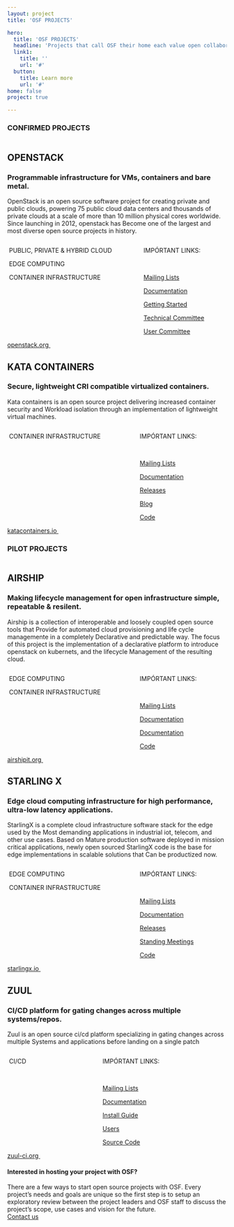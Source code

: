 ```yaml
---
layout: project
title: 'OSF PROJECTS'

hero:
  title: 'OSF PROJECTS'
  headline: 'Projects that call OSF their home each value open collaboration and exemplify the Four Opens (source, design, development, community). All of our project have a strategic focus, vision & scope that furthers the OSF mission of supporting the development and adoption of production infrastructure with open source components.'
  link1:
    title: ''
    url: '#'
  button:
    title: Learn more
    url: '#'
home: false
project: true

---
```


<section class="projects-s1-main">

<h3 class="itemtitle">CONFIRMED PROJECTS</h3>

<div class="projects-s1-container">
    <img src="/images/projects/logo1.svg" alt="" class="projetcs-s1-container-child">
    <div class="projetcs-s1-container-child">
        <h2>OPENSTACK</h2>
        <h3>Programmable infrastructure for VMs, containers and bare metal.</h3>
        <p>OpenStack is an open source software project for creating private and public clouds,
        powering 75 public cloud data centers and thousands of private clouds at a scale of more than 10 million physical cores worldwide. Since launching in 2012, openstack has Become one of 
        the largest and most diverse open source projects in history.</p>
        <div class="columns">
            <div class="column">
                <p><img src="/images/home/icon5.svg" alt=""> PUBLIC, PRIVATE &amp; HYBRID CLOUD</p>
                <p><img src="/images/home/icon1.svg" alt=""> EDGE COMPUTING</p>
                <p><img src="/images/home/icon3.svg" alt=""> CONTAINER INFRASTRUCTURE</p>
            </div>
            <div class="column">
            <p>IMPÓRTANT LINKS:</p><br/>
            <p><a href="http://lists.openstack.org/cgi-bin/mailman/listinfo">Mailing Lists</a></p>
            <p><a href="https://docs.openstack.org">Documentation</a></p>
            <p><a href="https://www.openstack.org/software/start/">Getting Started</a></p>
            <p><a href="https://www.openstack.org/foundation/tech-committee/">Technical Committee</a></p>
            <p><a href="https://www.openstack.org/foundation/user-committee/">User Committee</a></p>
            </div>
        </div>        
    </div>
    <div class="projetcs-s1-container-child">
        <a href="https://www.openstack.org" class="button button-red">
            <span>openstack.org <img src="/images/symbols/arrow-left.svg" alt="" /></span>
        </a>
    </div>
</div>
<div class="projects-s1-container">
    <img src="/images/projects/logo3.svg" alt="" class="projetcs-s1-container-child">
    <div class="projetcs-s1-container-child">
        <h2>KATA CONTAINERS</h2>
        <h3 id="projects-s3-h3">Secure, lightweight CRI compatible virtualized containers.</h3>
        <p>Kata containers is an open source project delivering increased container security and Workload isolation through an implementation of lightweight virtual machines.</p>
        <div class="columns">
            <div class="column">
                <p><img src="/images/home/icon3.svg" alt=""> CONTAINER INFRASTRUCTURE</p>
            </div>
            <div class="column">
            <p>IMPÓRTANT LINKS:</p><br/>
            <p><a href="http://lists.katacontainers.io/cgi-bin/mailman/listinfo">Mailing Lists</a></p>
            <p><a href="https://katacontainers.io/docs/">Documentation</a></p>
            <p><a href="https://github.com/kata-containers/runtime/releases/">Releases</a></p>
            <p><a href="https://katacontainers.io/community/">Blog</a></p>
            <p><a href="https://github.com/kata-containers">Code</a></p>
            </div>
        </div>        
    </div>
    <div class="projetcs-s1-container-child">
        <a href="https://katacontainers.io" class="button button-red"  id="projects-s3-btn">
            <span>katacontainers.io <img src="/images/symbols/arrow-left.svg" alt="" /></span>
        </a>
    </div>
</div>

<h3 class="itemtitle">PILOT PROJECTS</h3>

<div class="projects-s1-container">
    <img src="/images/projects/logo2.svg" alt="" class="projetcs-s1-container-child">
    <div class="projetcs-s1-container-child">
        <h2>AIRSHIP</h2>
        <h3 id="projects-s2-h3">Making lifecycle management for open infrastructure simple, repeatable & resilent.</h3>
        <p>Airship is a collection of interoperable and loosely coupled open source tools that Provide for automated cloud provisioning and life cycle managemente in a completely Declarative and predictable way. The focus of this project is the implementation of a declarative platform to introduce openstack on kubernets, and the lifecycle Management of the resulting cloud.</p>
        <div class="columns">
            <div class="column">
                <p><img src="/images/home/icon1.svg" alt=""> EDGE COMPUTING</p>
                <p><img src="/images/home/icon3.svg" alt=""> CONTAINER INFRASTRUCTURE</p>
            </div>
            <div class="column">
            <p>IMPÓRTANT LINKS:</p><br/>
            <p><a href="http://lists.airshipit.org/cgi-bin/mailman/listinfo">Mailing Lists</a></p>
            <p><a href="https://airship-treasuremap.readthedocs.io/en/latest/">Documentation</a></p>
            <p><a href="https://airship-treasuremap.readthedocs.io/en/latest/">Documentation</a></p>
            <p><a href="https://git.airshipit.org/cgit">Code</a></p>
            </div>
        </div>        
    </div>
    <div class="projetcs-s1-container-child">
        <a href="https://airshipit.org" class="button button-red" id="projects-s2-btn">
            <span>airshipit.org <img src="/images/symbols/arrow-left.svg" alt="" /></span>
        </a>
    </div>
</div>



<div class="projects-s1-container">
    <img src="/images/projects/logo4.svg" alt="" class="projetcs-s1-container-child">
    <div class="projetcs-s1-container-child">
        <h2>STARLING X</h2>
        <h3 id="projects-s4-h3">Edge cloud computing infrastructure for high performance, ultra-low latency applications.</h3>
        <p>StarlingX is a complete cloud infrastructure software stack for the edge used by the Most demanding applications in industrial iot, telecom, and other use cases. Based on Mature production software deployed in mission critical applications, newly open sourced StarlingX code is the base for edge implementations in scalable solutions that Can be productized now.</p>
        <div class="columns">
            <div class="column">
                <p><img src="/images/home/icon1.svg" alt=""> EDGE COMPUTING</p>
                <p><img src="/images/home/icon3.svg" alt=""> CONTAINER INFRASTRUCTURE</p>
            </div>
            <div class="column">
            <p>IMPÓRTANT LINKS:</p><br/>
            <p><a href="http://lists.starlingx.io/">Mailing Lists</a></p>
            <p><a href="https://wiki.openstack.org/wiki/StarlingX">Documentation</a></p>
            <p><a href="https://wiki.openstack.org/wiki/StarlingX#Releases">Releases</a></p>
            <p><a href="https://wiki.openstack.org/wiki/StarlingX/Meetings">Standing Meetings</a></p>
            <p><a href="https://git.starlingx.io/cgit">Code</a></p>
            </div>
        </div>        
    </div>
    <div class="projetcs-s1-container-child">
        <a href="https://starlingx.io" class="button button-red"  id="projects-s4-btn">
            <span>starlingx.io <img src="/images/symbols/arrow-left.svg" alt="" /></span>
        </a>
    </div>
</div>


<div class="projects-s1-container">
    <img src="/images/projects/logo5.svg" alt="" class="projetcs-s1-container-child">
    <div class="projetcs-s1-container-child">
        <h2>ZUUL</h2>
        <h3 id="projects-s5-h3">CI/CD platform for gating changes across multiple systems/repos.</h3>
        <p>Zuul is an open source ci/cd platform specializing in gating changes across multiple Systems and applications before landing on a single patch</p>
        <div class="columns">
            <div class="column">
                <p><img src="/images/home/icon2.svg" alt=""> CI/CD</p>
            </div>
            <div class="column">
            <p>IMPÓRTANT LINKS:</p><br/>
            <p><a href="http://lists.zuul-ci.org/cgi-bin/mailman/listinfo">Mailing Lists</a></p>
            <p><a href="https://zuul-ci.org/docs/">Documentation</a></p>
            <p><a href="https://pypi.org/project/zuul/">Install Guide</a></p> 
            <p><a href="https://zuul-ci.org/users.html">Users</a></p> 
            <p><a href="https://git.zuul-ci.org/">Source Code</a></p>
            </div>
        </div>        
    </div>
    <div class="projetcs-s1-container-child">
        <a href="https://zuul-ci.org/" class="button button-red"  id="projects-s5-btn">
            <span>zuul-ci.org <img src="/images/symbols/arrow-left.svg" alt="" /></span>
        </a>
    </div>
</div>
</section>

<section class="projects-s2-main">
  <div class="container">
    <h4 class="itemtitle">Interested in hosting your project with OSF? </h4>
    <div class="fix-h5">There are a few ways to start open source projects with OSF. Every project’s needs and goals are unique so the first step is to setup an exploratory review between the project leaders and OSF staff to discuss the project’s scope, use cases and vision for the future.</div>
    <a href="mailto:info@openstack.org" class="button button-red">
        <span>Contact us</span>
    </a>
  </div>
</section>

